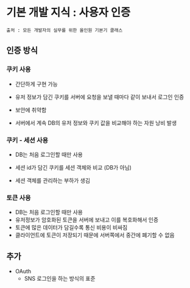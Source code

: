 # 기본 개발 지식 : 사용자 인증

```
출처 : 모든 개발자의 실무를 위한 올인원 기본기 클래스
```



## 인증 방식

### 쿠키 사용

- 간단하게 구현 가능

- 유저 정보가 담긴 쿠키를 서버에 요청을 보낼 때마다 같이 보내서 로그인 인증
- 보안에 취약함
- 서버에서 계속 DB의 유저 정보와 쿠키 값을 비교해야 하는 자원 낭비 발생



### 쿠키 - 세션 사용

- DB는 처음 로그인할 때만 사용

- 세션 id가 담긴 쿠키를 세션 객체와 비교 (DB가 아님)
- 세션 객체를 관리하는 부하가 생김



### 토큰 사용

- DB는 처음 로그인할 때만 사용
- 유저정보가 암호화된 토큰을 서버에 보내고 이를 복호화해서 인증
- 토큰에 많은 데이터가 담길수록 통신 비용이 비싸짐
- 클라이언트에 토큰이 저장되기 때문에 서버쪽에서 중간에 폐기할 수 없음



## 추가

- OAuth
  - SNS 로그인을 하는 방식의 표준
